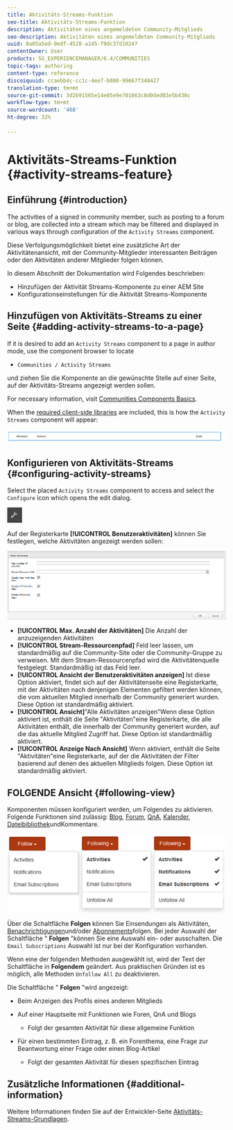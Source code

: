 ```yaml
---
title: Aktivitäts-Streams-Funktion
seo-title: Aktivitäts-Streams-Funktion
description: Aktivitäten eines angemeldeten Community-Mitglieds
seo-description: Aktivitäten eines angemeldeten Community-Mitglieds
uuid: 8a05a5ed-0edf-4528-a145-f9dc37d10247
contentOwner: User
products: SG_EXPERIENCEMANAGER/6.4/COMMUNITIES
topic-tags: authoring
content-type: reference
discoiquuid: ccaebb4c-cc1c-4ee7-b080-99667f348427
translation-type: tm+mt
source-git-commit: 3d2b91565e14e85e9e701663c8d0ded03e5b430c
workflow-type: tm+mt
source-wordcount: '468'
ht-degree: 32%

---
```



# Aktivitäts-Streams-Funktion {#activity-streams-feature}

## Einführung {#introduction}

The activities of a signed in community member, such as posting to a forum or blog, are collected into a stream which may be filtered and displayed in various ways through configuration of the `Activity Streams` component.

Diese Verfolgungsmöglichkeit bietet eine zusätzliche Art der Aktivitätenansicht, mit der Community-Mitglieder interessanten Beiträgen oder den Aktivitäten anderer Mitglieder folgen können.

In diesem Abschnitt der Dokumentation wird Folgendes beschrieben:

* Hinzufügen der Aktivität Streams-Komponente zu einer AEM Site
* Konfigurationseinstellungen für die Aktivität Streams-Komponente

## Hinzufügen von Aktivitäts-Streams zu einer Seite {#adding-activity-streams-to-a-page}

If it is desired to add an `Activity Streams` component to a page in author mode, use the component browser to locate

* `Communities / Activity Streams`

und ziehen Sie die Komponente an die gewünschte Stelle auf einer Seite, auf der Aktivitäts-Streams angezeigt werden sollen.

For necessary information, visit [Communities Components Basics](basics.md).

When the [required client-side libraries](essentials-activities.md#essentials-for-client-side) are included, this is how the `Activity Streams` component will appear:

![chlimage_1-195](assets/chlimage_1-195.png)

## Konfigurieren von Aktivitäts-Streams {#configuring-activity-streams}

Select the placed `Activity Streams` component to access and select the `Configure` icon which opens the edit dialog.

![chlimage_1-196](assets/chlimage_1-196.png)

Auf der Registerkarte **[!UICONTROL Benutzeraktivitäten]** können Sie festlegen, welche Aktivitäten angezeigt werden sollen:

![chlimage_1-197](assets/chlimage_1-197.png)

* **[!UICONTROL Max. Anzahl der Aktivitäten]** Die Anzahl der anzuzeigenden Aktivitäten
* **[!UICONTROL Stream-Ressourcenpfad]** Feld leer lassen, um standardmäßig auf die Community-Site oder die Community-Gruppe zu verweisen. Mit dem Stream-Ressourcenpfad wird die Aktivitätenquelle festgelegt. Standardmäßig ist das Feld leer.
* **[!UICONTROL Ansicht der Benutzeraktivitäten anzeigen]** Ist diese Option aktiviert, findet sich auf der Aktivitätenseite eine Registerkarte, mit der Aktivitäten nach denjenigen Elementen gefiltert werden können, die vom aktuellen Mitglied innerhalb der Community generiert wurden. Diese Option ist standardmäßig aktiviert.
* **[!UICONTROL Ansicht]**&quot;Alle Aktivitäten anzeigen&quot;Wenn diese Option aktiviert ist, enthält die Seite &quot;Aktivitäten&quot;eine Registerkarte, die alle Aktivitäten enthält, die innerhalb der Community generiert wurden, auf die das aktuelle Mitglied Zugriff hat. Diese Option ist standardmäßig aktiviert.
* **[!UICONTROL Anzeige Nach Ansicht]** Wenn aktiviert, enthält die Seite &quot;Aktivitäten&quot;eine Registerkarte, auf der die Aktivitäten der Filter basierend auf denen des aktuellen Mitglieds folgen. Diese Option ist standardmäßig aktiviert.

## FOLGENDE Ansicht {#following-view}

Komponenten müssen konfiguriert werden, um Folgendes zu aktivieren. Folgende Funktionen sind zulässig: [Blog](blog-feature.md), [Forum](forum.md), [QnA](working-with-qna.md), [Kalender](calendar.md), [Dateibibliothek](file-library.md)[](comments.md)undKommentare.

![chlimage_1-198](assets/chlimage_1-198.png)

Über die Schaltfläche **Folgen** können Sie Einsendungen als Aktivitäten, [Benachrichtigungen](notifications.md)und/oder [Abonnements](subscriptions.md)folgen. Bei jeder Auswahl der Schaltfläche &quot; **Folgen** &quot;können Sie eine Auswahl ein- oder ausschalten. Die `Email Subscriptions` Auswahl ist nur bei der Konfiguration vorhanden.

Wenn eine der folgenden Methoden ausgewählt ist, wird der Text der Schaltfläche in **Folgendem** geändert. Aus praktischen Gründen ist es möglich, alle Methoden `Unfollow All` zu deaktivieren.

Die Schaltfläche &quot; **Folgen** &quot;wird angezeigt:

* Beim Anzeigen des Profils eines anderen Mitglieds
* Auf einer Hauptseite mit Funktionen wie Foren, QnA und Blogs
   * Folgt der gesamten Aktivität für diese allgemeine Funktion

* Für einen bestimmten Eintrag, z. B. ein Forenthema, eine Frage zur Beantwortung einer Frage oder einen Blog-Artikel
   * Folgt der gesamten Aktivität für diesen spezifischen Eintrag

## Zusätzliche Informationen {#additional-information}

Weitere Informationen finden Sie auf der Entwickler-Seite [Aktivitäts-Streams-Grundlagen](essentials-activities.md).
